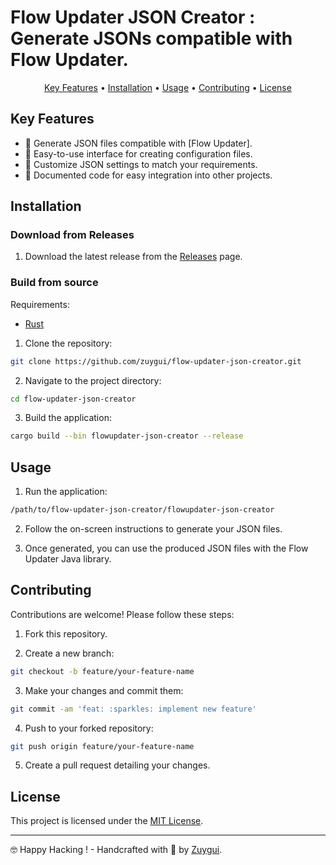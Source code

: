 # Flow Updater JSON Creator : Generate JSONs compatible with Flow Updater.

<p align="center">
  <a href="#key-features">Key Features</a> •
  <a href="#installation">Installation</a> •
  <a href="#usage">Usage</a> •
  <a href="#contributing">Contributing</a> •
  <a href="#license">License</a>
</p>

## Key Features

- 📁 Generate JSON files compatible with [Flow Updater].
- 🚀 Easy-to-use interface for creating configuration files.
- 🔧 Customize JSON settings to match your requirements.
- 📝 Documented code for easy integration into other projects.

## Installation

### Download from Releases

1. Download the latest release from the [Releases](https://github.com/zuygui/flowupdater-json-creator/releases) page.

### Build from source

Requirements:

- [Rust](https://www.rust-lang.org/tools/install)

1. Clone the repository:

```bash
git clone https://github.com/zuygui/flow-updater-json-creator.git
```

2. Navigate to the project directory:

```bash
cd flow-updater-json-creator
```

3. Build the application:

```bash
cargo build --bin flowupdater-json-creator --release
```

## Usage

1. Run the application:

```bash
/path/to/flow-updater-json-creator/flowupdater-json-creator
```

2. Follow the on-screen instructions to generate your JSON files.

3. Once generated, you can use the produced JSON files with the Flow Updater Java library.

## Contributing

Contributions are welcome! Please follow these steps:

1. Fork this repository.

2. Create a new branch:

```bash
git checkout -b feature/your-feature-name
```

3. Make your changes and commit them:

```bash
git commit -am 'feat: :sparkles: implement new feature'
```

4. Push to your forked repository:

```bash
git push origin feature/your-feature-name
```

5. Create a pull request detailing your changes.

## License

This project is licensed under the [MIT License](./LICENSE).

---

🤓 Happy Hacking ! - Handcrafted with 💖 by [Zuygui](https://github.com/zuygui).
